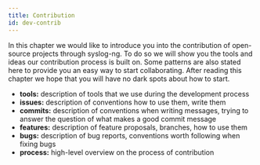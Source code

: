 ```yaml
---
title: Contribution
id: dev-contrib
---
```


In this chapter we would like to introduce you into the contribution
of open-source projects through syslog-ng. To do so we will show you
the tools and ideas our contribution process is built on. Some patterns are
also stated here to provide you an easy way to start collaborating.
After reading this chapter we hope that you will have no dark spots
about how to start.

* **tools:** description of tools that we use during the development process
* **issues:** description of conventions how to use them, write them
* **commits:** description of conventions when writing messages, trying to answer the
question of what makes a good commit message
* **features:** description of feature proposals, branches, how to use them
* **bugs:** description of bug reports, conventions worth following when fixing bugs
* **process:** high-level overview on the process of contribution
